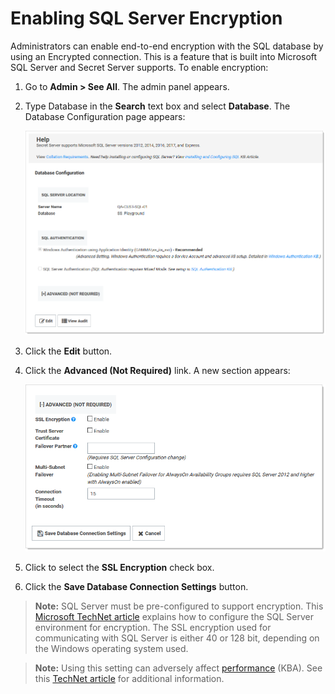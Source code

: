 [title]: # (Enabling SQL Server Encryption)
[tags]: # (SQL Server, Encryption, installation)
[priority]: #	(1000)

# Enabling SQL Server Encryption

Administrators can enable end-to-end encryption with the SQL database by using an  Encrypted connection. This is a feature that is built into Microsoft SQL Server and Secret Server supports. To enable encryption:

1. Go to **Admin > See All**. The admin panel appears.

2. Type Database in the **Search** text box and select **Database**. The Database Configuration page appears:

   ![image-20200616151810093](images/image-20200616151810093.png)

3. Click the **Edit** button.

4. Click the **Advanced (Not Required)** link. A new section appears:

   ![image-20200616152210555](images/image-20200616152210555.png)

5. Click to select the **SSL Encryption** check box.

6. Click the **Save Database Connection Settings** button.

> **Note:** SQL Server must be pre-configured to support encryption. This [Microsoft TechNet article](http://technet.microsoft.com/en-us/library/ms191192.aspx ) explains how to configure the SQL Server environment for encryption. The SSL encryption used for communicating with SQL Server is either 40 or 128 bit, depending on the Windows operating system used.

> **Note:** Using this setting can adversely affect [performance](http://support.thycotic.com/KB/a293/microsoft-sql-server-2012-alwayson-support.aspx) (KBA).  See this [TechNet article](http://technet.microsoft.com/en-us/library/ms189067.aspx) for additional information.